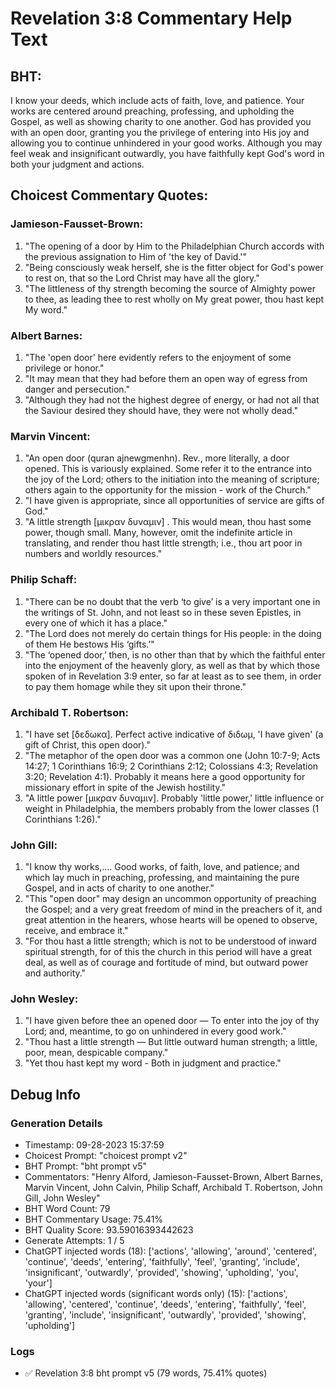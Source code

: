 # Revelation 3:8 Commentary Help Text

## BHT:
I know your deeds, which include acts of faith, love, and patience. Your works are centered around preaching, professing, and upholding the Gospel, as well as showing charity to one another. God has provided you with an open door, granting you the privilege of entering into His joy and allowing you to continue unhindered in your good works. Although you may feel weak and insignificant outwardly, you have faithfully kept God's word in both your judgment and actions.

## Choicest Commentary Quotes:
### Jamieson-Fausset-Brown:
1. "The opening of a door by Him to the Philadelphian Church accords with the previous assignation to Him of 'the key of David.'"
2. "Being consciously weak herself, she is the fitter object for God's power to rest on, that so the Lord Christ may have all the glory."
3. "The littleness of thy strength becoming the source of Almighty power to thee, as leading thee to rest wholly on My great power, thou hast kept My word."

### Albert Barnes:
1. "The 'open door' here evidently refers to the enjoyment of some privilege or honor."
2. "It may mean that they had before them an open way of egress from danger and persecution."
3. "Although they had not the highest degree of energy, or had not all that the Saviour desired they should have, they were not wholly dead."

### Marvin Vincent:
1. "An open door (quran ajnewgmenhn). Rev., more literally, a door opened. This is variously explained. Some refer it to the entrance into the joy of the Lord; others to the initiation into the meaning of scripture; others again to the opportunity for the mission - work of the Church."
2. "I have given is appropriate, since all opportunities of service are gifts of God."
3. "A little strength [μικραν δυναμιν] . This would mean, thou hast some power, though small. Many, however, omit the indefinite article in translating, and render thou hast little strength; i.e., thou art poor in numbers and worldly resources."

### Philip Schaff:
1. "There can be no doubt that the verb ‘to give’ is a very important one in the writings of St. John, and not least so in these seven Epistles, in every one of which it has a place." 
2. "The Lord does not merely do certain things for His people: in the doing of them He bestows His ‘gifts.’"
3. "The ‘opened door,’ then, is no other than that by which the faithful enter into the enjoyment of the heavenly glory, as well as that by which those spoken of in Revelation 3:9 enter, so far at least as to see them, in order to pay them homage while they sit upon their throne."

### Archibald T. Robertson:
1. "I have set [δεδωκα]. Perfect active indicative of διδωμ, 'I have given' (a gift of Christ, this open door)."
2. "The metaphor of the open door was a common one (John 10:7-9; Acts 14:27; 1 Corinthians 16:9; 2 Corinthians 2:12; Colossians 4:3; Revelation 3:20; Revelation 4:1). Probably it means here a good opportunity for missionary effort in spite of the Jewish hostility."
3. "A little power [μικραν δυναμιν]. Probably 'little power,' little influence or weight in Philadelphia, the members probably from the lower classes (1 Corinthians 1:26)."

### John Gill:
1. "I know thy works,.... Good works, of faith, love, and patience; and which lay much in preaching, professing, and maintaining the pure Gospel, and in acts of charity to one another."
2. "This "open door" may design an uncommon opportunity of preaching the Gospel; and a very great freedom of mind in the preachers of it, and great attention in the hearers, whose hearts will be opened to observe, receive, and embrace it."
3. "For thou hast a little strength; which is not to be understood of inward spiritual strength, for of this the church in this period will have a great deal, as well as of courage and fortitude of mind, but outward power and authority."

### John Wesley:
1. "I have given before thee an opened door — To enter into the joy of thy Lord; and, meantime, to go on unhindered in every good work." 
2. "Thou hast a little strength — But little outward human strength; a little, poor, mean, despicable company."
3. "Yet thou hast kept my word - Both in judgment and practice."


## Debug Info
### Generation Details
- Timestamp: 09-28-2023 15:37:59
- Choicest Prompt: "choicest prompt v2"
- BHT Prompt: "bht prompt v5"
- Commentators: "Henry Alford, Jamieson-Fausset-Brown, Albert Barnes, Marvin Vincent, John Calvin, Philip Schaff, Archibald T. Robertson, John Gill, John Wesley"
- BHT Word Count: 79
- BHT Commentary Usage: 75.41%
- BHT Quality Score: 93.59016393442623
- Generate Attempts: 1 / 5
- ChatGPT injected words (18):
	['actions', 'allowing', 'around', 'centered', 'continue', 'deeds', 'entering', 'faithfully', 'feel', 'granting', 'include', 'insignificant', 'outwardly', 'provided', 'showing', 'upholding', 'you', 'your']
- ChatGPT injected words (significant words only) (15):
	['actions', 'allowing', 'centered', 'continue', 'deeds', 'entering', 'faithfully', 'feel', 'granting', 'include', 'insignificant', 'outwardly', 'provided', 'showing', 'upholding']

### Logs
- ✅ Revelation 3:8 bht prompt v5 (79 words, 75.41% quotes)